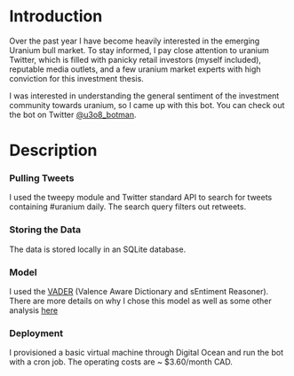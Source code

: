 # Introduction #

Over the past year I have become heavily interested in the emerging Uranium bull market. To stay informed, I pay close attention to uranium Twitter, which is filled with panicky retail investors (myself included), reputable media outlets, and a few uranium market experts with high conviction for this investment thesis. 

I was interested in understanding the general sentiment of the investment community towards uranium, so I came up with this bot. You can check out the bot on Twitter [@u3o8_botman](https://twitter.com/u3o8_botman).

# Description #

### Pulling Tweets ###
I used the tweepy module and Twitter standard API to search for tweets containing #uranium daily. The search query filters out retweets. 

### Storing the Data ###
The data is stored locally in an SQLite database.

### Model ###
I used the [VADER](https://github.com/cjhutto/vaderSentiment) (Valence Aware Dictionary and sEntiment Reasoner). There are more details on why I chose this model as well as some other analysis [here](https://github.com/jackmackle12/uranium-twitter-bot/blob/master/notebooks/001-Vader.ipynb)

### Deployment ###
I provisioned a basic virtual machine through Digital Ocean and run the bot with a cron job. The operating costs are ~ $3.60/month CAD. 




